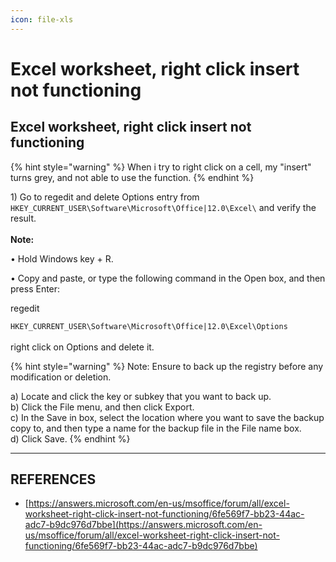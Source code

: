 ```yaml
---
icon: file-xls
---
```


# Excel worksheet, right click insert not functioning

## Excel worksheet, right click insert not functioning

{% hint style="warning" %}
When i try to right click on a cell, my "insert" turns grey, and not able to use the function.
{% endhint %}

1\) Go to regedit and delete Options entry from `HKEY_CURRENT_USER\Software\Microsoft\Office|12.0\Excel\` and verify the result.\
\
**Note:**

• Hold Windows key + R.

• Copy and paste, or type the following command in the Open box, and then press Enter:

regedit&#x20;

`HKEY_CURRENT_USER\Software\Microsoft\Office|12.0\Excel\Options`\
\
right click on Options and delete it.

{% hint style="warning" %}
Note: Ensure to back up the registry before any modification or deletion.

a) Locate and click the key or subkey that you want to back up.\
b) Click the File menu, and then click Export.\
c) In the Save in box, select the location where you want to save the backup copy to, and then type a name for the backup file in the File name box.\
d) Click Save.
{% endhint %}



***

## REFERENCES

* [https://answers.microsoft.com/en-us/msoffice/forum/all/excel-worksheet-right-click-insert-not-functioning/6fe569f7-bb23-44ac-adc7-b9dc976d7bbe](https://answers.microsoft.com/en-us/msoffice/forum/all/excel-worksheet-right-click-insert-not-functioning/6fe569f7-bb23-44ac-adc7-b9dc976d7bbe)
